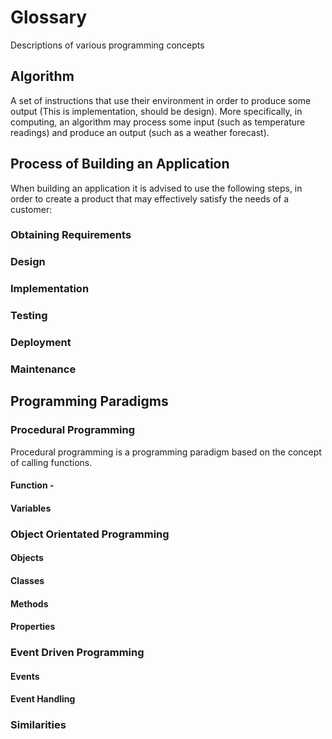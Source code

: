 # Glossary

Descriptions of various programming concepts

## Algorithm

A set of instructions that use their environment in order to produce some output (This is implementation, should be design). More specifically, in computing, an algorithm may process some input (such as temperature readings) and produce an output (such as a weather forecast).

## Process of Building an Application

When building an application it is advised to use the following steps, in order to create a product that may effectively satisfy the needs of a customer:

### Obtaining Requirements

### Design

### Implementation

### Testing

### Deployment

### Maintenance

## Programming Paradigms

### Procedural Programming

Procedural programming is a programming paradigm based on the concept of calling functions. 

#### Function - 

#### Variables

### Object Orientated Programming

#### Objects

#### Classes

#### Methods

#### Properties

### Event Driven Programming

#### Events

#### Event Handling

### Similarities
